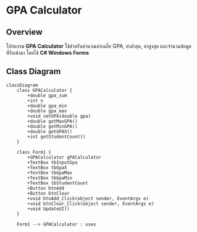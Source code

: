 ﻿# GPA Calculator

## Overview
โปรแกรม **GPA Calculator** ใช้สำหรับคำนวณค่าเฉลี่ย GPA, ค่าต่ำสุด, ค่าสูงสุด และจำนวนข้อมูลที่รับเข้ามา โดยใช้ **C# Windows Forms**  

## Class Diagram
```mermaid
classDiagram
    class GPACalculator {
        +double gpa_sum
        +int n
        +double gpa_min
        +double gpa_max
        +void setGPA(double gpa)
        +double getMaxGPA()
        +double getMinGPA()
        +double getGPAX()
        +int getStudentCount()
    }
    
    class Form1 {
        +GPACalculator gPACalculator
        +TextBox tbInputGpa
        +TextBox tbGpaX
        +TextBox tbGpaMax
        +TextBox tbGpaMin
        +TextBox tbStudentCount
        +Button btnAdd
        +Button btnClear
        +void btnAdd_Click(object sender, EventArgs e)
        +void btnClear_Click(object sender, EventArgs e)
        +void UpdateUI()
    }

    Form1 --> GPACalculator : uses
```